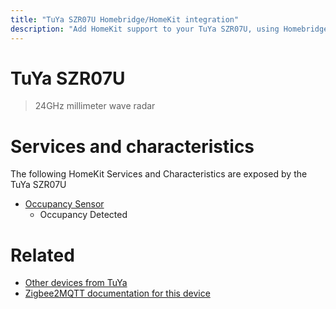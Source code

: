 ```yaml
---
title: "TuYa SZR07U Homebridge/HomeKit integration"
description: "Add HomeKit support to your TuYa SZR07U, using Homebridge, Zigbee2MQTT and homebridge-z2m."
---
```

<!---
This file has been GENERATED using src/docgen/docgen.ts
DO NOT EDIT THIS FILE MANUALLY!
-->
# TuYa SZR07U
> 24GHz millimeter wave radar


# Services and characteristics
The following HomeKit Services and Characteristics are exposed by
the TuYa SZR07U

* [Occupancy Sensor](../../sensors.md)
  * Occupancy Detected


# Related
* [Other devices from TuYa](../index.md#tuya)
* [Zigbee2MQTT documentation for this device](https://www.zigbee2mqtt.io/devices/SZR07U.html)